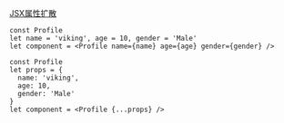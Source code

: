 [JSX属性扩散](https://blog.csdn.net/qq_24147051/article/details/93521176)

```
const Profile
let name = 'viking', age = 10, gender = 'Male'
let component = <Profile name={name} age={age} gender={gender} />
```

```
const Profile
let props = {
  name: 'viking',
  age: 10,
  gender: 'Male'
}
let component = <Profile {...props} />
```